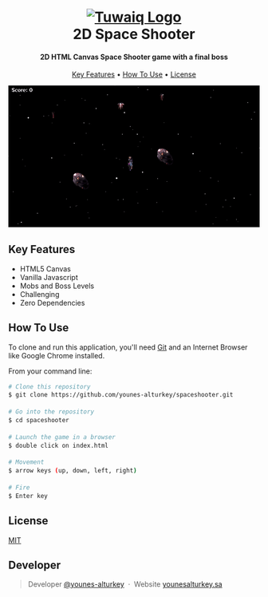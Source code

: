 <h1 align="center">
  <br>
  <a href="https://safcsp.org.sa/en.html" target="_blank">
  <img src="https://raw.githubusercontent.com/tuwaiq-dotnet/json-parser-team-yaai/main/logo.png" alt="Tuwaiq Logo" width="80"></img></a>
  <br>
  2D Space Shooter
  <br>
</h1>
<h4 align="center">2D HTML Canvas Space Shooter game with a final boss</h4>

<p align="center">
  <a href="#key-features">Key Features</a> •
  <a href="#how-to-use">How To Use</a> •
  <a href="#license">License</a>
</p>

<p align="center">
  <img src="https://github.com/younes-alturkey/spaceshooter/blob/main/demo.gif" alt="demo"/>
</p>

## Key Features

- HTML5 Canvas
- Vanilla Javascript
- Mobs and Boss Levels
- Challenging
- Zero Dependencies

## How To Use

To clone and run this application, you'll need [Git](https://git-scm.com) and an Internet Browser like Google Chrome installed.

From your command line:

```bash
# Clone this repository
$ git clone https://github.com/younes-alturkey/spaceshooter.git

# Go into the repository
$ cd spaceshooter

# Launch the game in a browser
$ double click on index.html

# Movement
$ arrow keys (up, down, left, right)

# Fire
$ Enter key

```

## License

[MIT](https://github.com/younes-alturkey/spaceshooter/blob/main/LICENSE.md)

## Developer

> Developer [@younes-alturkey](https://github.com/younes-alturkey) &nbsp;&middot;&nbsp;
> Website [younesalturkey.sa](https://younesalturkey.sa) &nbsp;&nbsp;
